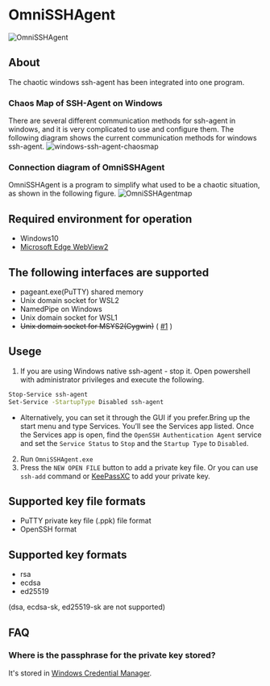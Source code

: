 # OmniSSHAgent

![OmniSSHAgent](https://github.com/masahide/OmniSSHAgent/blob/main/build/appicon.png?raw=true)

## About

The chaotic windows ssh-agent has been integrated into one program.

### Chaos Map of SSH-Agent on Windows
There are several different communication methods for ssh-agent in windows, and it is very complicated to use and configure them.
The following diagram shows the current communication methods for windows ssh-agent.
![windows-ssh-agent-chaosmap](https://github.com/masahide/OmniSSHAgent/blob/main/doc/windows-ssh-agent-chaosmap.png?raw=true)


### Connection diagram of OmniSSHAgent 
OmniSSHAgent is a program to simplify what used to be a chaotic situation, as shown in the following figure.
![OmniSSHAgentmap](https://github.com/masahide/OmniSSHAgent/blob/main/doc/OmniSSHAgent.png?raw=true)

## Required environment for operation

- Windows10
- [Microsoft Edge WebView2](https://developer.microsoft.com/en-us/microsoft-edge/webview2/) 

## The following interfaces are supported
- pageant.exe(PuTTY) shared memory
- Unix domain socket for WSL2
- NamedPipe on Windows
- Unix domain socket for WSL1
- ~~Unix domain socket for MSYS2(Cygwin)~~ ( [#1](https://github.com/masahide/OmniSSHAgent/issues/1) )

## Usege

1. If you are using Windows native ssh-agent - stop it. Open powershell with administrator privileges and execute the following.
```bash
Stop-Service ssh-agent
Set-Service -StartupType Disabled ssh-agent
```
  - Alternatively, you can set it through the GUI if you prefer.Bring up the start menu and type Services. You’ll see the Services app listed. 
Once the Services app is open, find the `OpenSSH Authentication Agent` service and set the `Service Status` to `Stop` and the `Startup Type` to `Disabled`.

2. Run `OmniSSHAgent.exe`
3. Press the `NEW OPEN FILE` button to add a private key file. Or you can use `ssh-add` command or [KeePassXC](https://keepassxc.org/) to add your private key.


## Supported key file formats
- PuTTY private key file (.ppk) file format
- OpenSSH format

## Supported key formats
- rsa
- ecdsa 
- ed25519 

(dsa, ecdsa-sk, ed25519-sk are not supported)


## FAQ

### Where is the passphrase for the private key stored?

It's stored in [Windows Credential Manager](https://support.microsoft.com/en-us/windows/accessing-credential-manager-1b5c916a-6a16-889f-8581-fc16e8165ac0).
